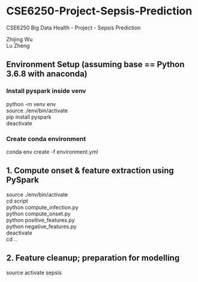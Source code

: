 # CSE6250-Project-Sepsis-Prediction
CSE6250 Big Data Health - Project - Sepsis Prediction

Zhijing Wu\
Lu Zheng

## Environment Setup (assuming base == Python 3.6.8 with anaconda)
### Install pyspark inside venv
python -m venv env\
source ./env/bin/activate\
pip install pyspark\
deactivate

### Create conda environment
conda env create -f environment.yml 

## 1. Compute onset & feature extraction using PySpark
source ./env/bin/activate\
cd script\
python compute_infection.py\
python compute_onset.py\
python positive_features.py\
python negative_features.py\
deactivate\
cd ..

## 2. Feature cleanup; preparation for modelling
source activate sepsis

